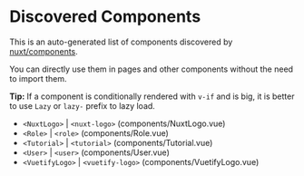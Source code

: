 # Discovered Components

This is an auto-generated list of components discovered by [nuxt/components](https://github.com/nuxt/components).

You can directly use them in pages and other components without the need to import them.

**Tip:** If a component is conditionally rendered with `v-if` and is big, it is better to use `Lazy` or `lazy-` prefix to lazy load.

- `<NuxtLogo>` | `<nuxt-logo>` (components/NuxtLogo.vue)
- `<Role>` | `<role>` (components/Role.vue)
- `<Tutorial>` | `<tutorial>` (components/Tutorial.vue)
- `<User>` | `<user>` (components/User.vue)
- `<VuetifyLogo>` | `<vuetify-logo>` (components/VuetifyLogo.vue)
